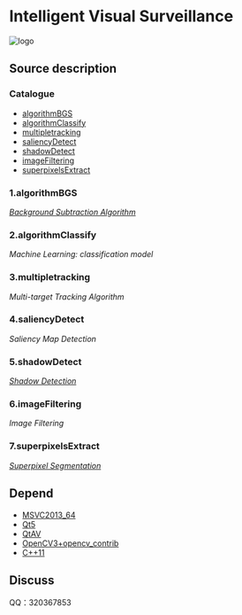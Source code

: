 ﻿Intelligent Visual Surveillance
===============================

![logo](./appico.ico)

## Source description
### Catalogue
* [algorithmBGS](#algorithmBGS)
* [algorithmClassify](#algorithmClassify)
* [multipletracking](#multipletracking)
* [saliencyDetect](#saliencyDetect)
* [shadowDetect](#shadowDetect)
* [imageFiltering](#imageFiltering)
* [superpixelsExtract](#superpixelsExtract)

<a name="algorithmBGS"></a>
### 1.algorithmBGS
*[Background Subtraction Algorithm](https://github.com/andrewssobral/bgslibrary)* </br>

<a name="algorithmClassify"></a>
### 2.algorithmClassify
*Machine Learning: classification model* </br>

<a name="multipletracking"></a>
### 3.multipletracking
*Multi-target Tracking Algorithm* </br>

<a name="saliencyDetect"></a>
### 4.saliencyDetect
*Saliency Map Detection* </br>

<a name="shadowDetect"></a>
### 5.shadowDetect
*[Shadow Detection](https://github.com/3ClassMrWang/ShadowDetection)* </br>

<a name="imageFiltering"></a>
### 6.imageFiltering
*Image Filtering* </br>

<a name="superpixelsExtract"></a>
### 7.superpixelsExtract
*[Superpixel Segmentation](https://github.com/davidstutz/superpixels-revisited)* </br>

## Depend
* [MSVC2013_64](https://www.visualstudio.com/zh-hans/downloads/)
* [Qt5](https://www.qt.io/download-open-source/#section-2)
* [QtAV](https://github.com/wang-bin/QtAV)
* [OpenCV3+opencv_contrib](https://github.com/opencv/opencv)
* [C++11](https://en.wikipedia.org/wiki/C%2B%2B11)

## Discuss
QQ：320367853